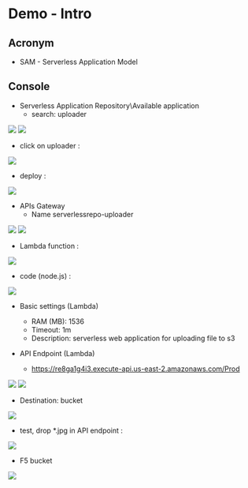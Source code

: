 # Demo - Intro

## Acronym
* SAM - Serverless Application Model

## Console
* Serverless Application Repository\Available application
  * search: uploader

[<img src="https://i.imgur.com/Qje1DqX.png">](https://i.imgur.com/Qje1DqX.png)
[<img src="https://i.imgur.com/sWpUawl.png">](https://i.imgur.com/sWpUawl.png)

* click on uploader :

[<img src="https://i.imgur.com/h4glPNl.png">](https://i.imgur.com/h4glPNl.png)

* deploy :

[<img src="https://i.imgur.com/b9SBxip.png">](https://i.imgur.com/b9SBxip.png)

* APIs Gateway
  * Name serverlessrepo-uploader
  
[<img src="https://i.imgur.com/pisE7FN.png">](https://i.imgur.com/pisE7FN.png)
[<img src="https://i.imgur.com/9Z4AEl5.png">](https://i.imgur.com/9Z4AEl5.png)

* Lambda function :

[<img src="https://i.imgur.com/W4HiwlW.png">](https://i.imgur.com/W4HiwlW.png)

* code (node.js) :


[<img src="https://i.imgur.com/NwQcZnu.png">](https://i.imgur.com/NwQcZnu.png)

* Basic settings (Lambda)
  * RAM (MB): 1536
  * Timeout: 1m
  * Description: serverless web application for uploading file to s3
  
* API Endpoint (Lambda)
  * https://re8ga1g4i3.execute-api.us-east-2.amazonaws.com/Prod
  
[<img src="https://i.imgur.com/mT7K8ti.png">](https://i.imgur.com/mT7K8ti.png)
[<img src="https://i.imgur.com/T4OFPFJ.png">](https://i.imgur.com/T4OFPFJ.png)

 * Destination: bucket
 
[<img src="https://i.imgur.com/yMEjRiK.png">](https://i.imgur.com/yMEjRiK.png)

* test, drop *.jpg in API endpoint :

[<img src="https://i.imgur.com/wavgdwS.png">](https://i.imgur.com/wavgdwS.png)


* F5 bucket

[<img src="https://i.imgur.com/Z37M3aS.png">](https://i.imgur.com/Z37M3aS.png)
